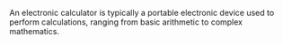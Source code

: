 An electronic calculator is typically a portable electronic device used to perform calculations, ranging from basic arithmetic to complex mathematics.
